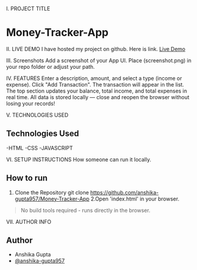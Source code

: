 I. PROJECT TITLE
# Money-Tracker-App

II. LIVE DEMO
I have hosted my project on github. Here is link.
[Live Demo](https://github.com/anshika-gupta957/Money-Tracker-App)

III. Screenshots
Add a screenshot of your App UI.
Place (screenshot.png) in your repo folder or adjust your path.

IV. FEATURES
Enter a description, amount, and select a type (income or expense).
Click "Add Transaction".
The transaction will appear in the list.
The top section updates your balance, total income, and total expenses in real time.
All data is stored locally — close and reopen the browser without losing your records!

V. TECHNOLOGIES USED
## Technologies Used
-HTML
-CSS
-JAVASCRIPT

VI. SETUP INSTRUCTIONS
How someone can run it locally.
## How to run
1. Clone the Repository
   git clone https://github.com/anshika-gupta957/Money-Tracker-App
2.Open 'index.html' in your browser.
>No build tools required - runs directly in the browser.

VII. AUTHOR INFO
## Author
- Anshika Gupta
- [@anshika-gupta957](https://github.com/anshika-gupta957/Money-Tracker-App)

